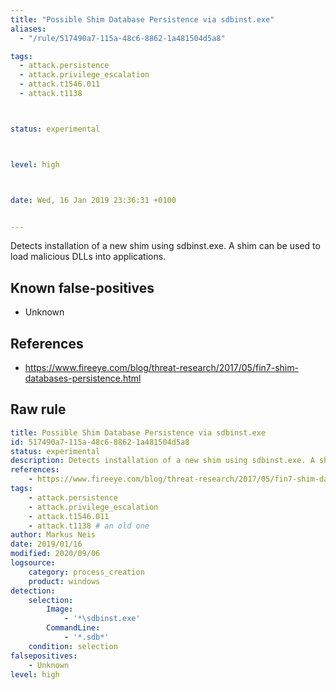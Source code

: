 ```yaml
---
title: "Possible Shim Database Persistence via sdbinst.exe"
aliases:
  - "/rule/517490a7-115a-48c6-8862-1a481504d5a8"

tags:
  - attack.persistence
  - attack.privilege_escalation
  - attack.t1546.011
  - attack.t1138



status: experimental



level: high



date: Wed, 16 Jan 2019 23:36:31 +0100


---
```


Detects installation of a new shim using sdbinst.exe. A shim can be used to load malicious DLLs into applications.

<!--more-->


## Known false-positives

* Unknown



## References

* https://www.fireeye.com/blog/threat-research/2017/05/fin7-shim-databases-persistence.html


## Raw rule
```yaml
title: Possible Shim Database Persistence via sdbinst.exe
id: 517490a7-115a-48c6-8862-1a481504d5a8
status: experimental
description: Detects installation of a new shim using sdbinst.exe. A shim can be used to load malicious DLLs into applications.
references:
    - https://www.fireeye.com/blog/threat-research/2017/05/fin7-shim-databases-persistence.html
tags:
    - attack.persistence
    - attack.privilege_escalation
    - attack.t1546.011
    - attack.t1138 # an old one
author: Markus Neis
date: 2019/01/16
modified: 2020/09/06
logsource:
    category: process_creation
    product: windows
detection:
    selection:
        Image:
            - '*\sdbinst.exe'
        CommandLine:
            - '*.sdb*'
    condition: selection
falsepositives:
    - Unknown
level: high

```
